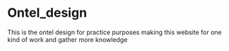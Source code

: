 # Ontel_design
This is the ontel design for practice purposes making this website for one kind of work and gather more knowledge
